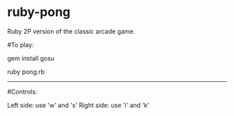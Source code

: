 # ruby-pong
Ruby 2P version of the classic arcade game.

#To play:

gem install gosu

ruby pong.rb

------------------------------

#Controls:

Left side: use 'w' and 's'
Right side: use 'i' and 'k'
